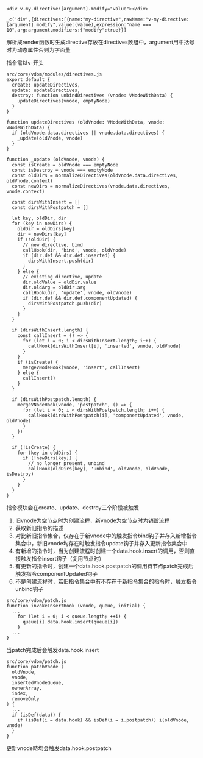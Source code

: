 ```
<div v-my-directive:[argument].modify="value"></div>

_c('div',{directives:[{name:"my-directive",rawName:"v-my-directive:[argument].modify",value:(value),expression:"name === 10",arg:argument,modifiers:{"modify":true}}]
```

解析成render函数时生成directive存放在directives数组中，argument用中括号时为动态属性否则为字面量

指令需以v-开头

```
src/core/vdom/modules/directives.js
export default {
  create: updateDirectives,
  update: updateDirectives,
  destroy: function unbindDirectives (vnode: VNodeWithData) {
    updateDirectives(vnode, emptyNode)
  }
}

function updateDirectives (oldVnode: VNodeWithData, vnode: VNodeWithData) {
  if (oldVnode.data.directives || vnode.data.directives) {
    _update(oldVnode, vnode)
  }
}

function _update (oldVnode, vnode) {
  const isCreate = oldVnode === emptyNode
  const isDestroy = vnode === emptyNode
  const oldDirs = normalizeDirectives(oldVnode.data.directives, oldVnode.context)
  const newDirs = normalizeDirectives(vnode.data.directives, vnode.context)

  const dirsWithInsert = []
  const dirsWithPostpatch = []

  let key, oldDir, dir
  for (key in newDirs) {
    oldDir = oldDirs[key]
    dir = newDirs[key]
    if (!oldDir) {
      // new directive, bind
      callHook(dir, 'bind', vnode, oldVnode)
      if (dir.def && dir.def.inserted) {
        dirsWithInsert.push(dir)
      }
    } else {
      // existing directive, update
      dir.oldValue = oldDir.value
      dir.oldArg = oldDir.arg
      callHook(dir, 'update', vnode, oldVnode)
      if (dir.def && dir.def.componentUpdated) {
        dirsWithPostpatch.push(dir)
      }
    }
  }

  if (dirsWithInsert.length) {
    const callInsert = () => {
      for (let i = 0; i < dirsWithInsert.length; i++) {
        callHook(dirsWithInsert[i], 'inserted', vnode, oldVnode)
      }
    }
    if (isCreate) {
      mergeVNodeHook(vnode, 'insert', callInsert)
    } else {
      callInsert()
    }
  }

  if (dirsWithPostpatch.length) {
    mergeVNodeHook(vnode, 'postpatch', () => {
      for (let i = 0; i < dirsWithPostpatch.length; i++) {
        callHook(dirsWithPostpatch[i], 'componentUpdated', vnode, oldVnode)
      }
    })
  }

  if (!isCreate) {
    for (key in oldDirs) {
      if (!newDirs[key]) {
        // no longer present, unbind
        callHook(oldDirs[key], 'unbind', oldVnode, oldVnode, isDestroy)
      }
    }
  }
}
```

指令模块会在create、update、destroy三个阶段被触发

1. 旧vnode为空节点时为创建流程，新vnode为空节点时为销毁流程
2. 获取新旧指令的描述
3. 对比新旧指令集合，仅存在于新vnode中的触发指令bind钩子并存入新增指令集合中，新旧vnode均存在时触发指令update钩子并存入更新指令集合中
4. 有新增的指令时，当为创建流程时创建一个data.hook.insert的调用，否则直接触发指令insert钩子（复用节点时）
5. 有更新的指令时，创建一个data.hook.postpatch的调用待节点patch完成后触发指令componentUpdated钩子
6. 不是创建流程时，若旧指令集合中有不存在于新指令集合的指令时，触发指令unbind钩子

```
src/core/vdom/patch.js
function invokeInsertHook (vnode, queue, initial) {
  ...
    for (let i = 0; i < queue.length; ++i) {
      queue[i].data.hook.insert(queue[i])
    }
  ...
}
```

当patch完成后会触发data.hook.insert

```
src/core/vdom/patch.js
function patchVnode (
  oldVnode,
  vnode,
  insertedVnodeQueue,
  ownerArray,
  index,
  removeOnly
) {
  ...
  if (isDef(data)) {
    if (isDef(i = data.hook) && isDef(i = i.postpatch)) i(oldVnode, vnode)
  }
}
```

更新vnode時均会触发data.hook.postpatch
